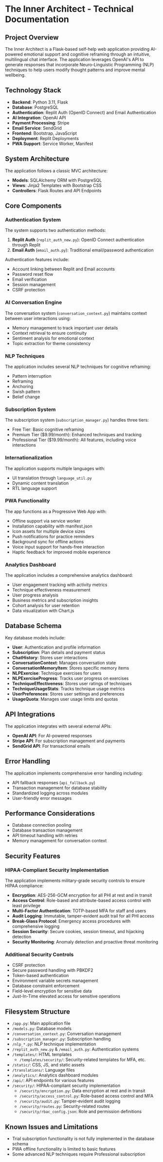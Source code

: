 # The Inner Architect - Technical Documentation

## Project Overview

The Inner Architect is a Flask-based self-help web application providing AI-powered emotional support and cognitive reframing through an intuitive, multilingual chat interface. The application leverages OpenAI's API to generate responses that incorporate Neuro-Linguistic Programming (NLP) techniques to help users modify thought patterns and improve mental wellbeing.

## Technology Stack

- **Backend**: Python 3.11, Flask
- **Database**: PostgreSQL
- **Authentication**: Replit Auth (OpenID Connect) and Email Authentication
- **AI Integration**: OpenAI API
- **Payment Processing**: Stripe
- **Email Service**: SendGrid
- **Frontend**: Bootstrap, JavaScript
- **Deployment**: Replit Deployments
- **PWA Support**: Service Worker, Manifest

## System Architecture

The application follows a classic MVC architecture:

- **Models**: SQLAlchemy ORM with PostgreSQL
- **Views**: Jinja2 Templates with Bootstrap CSS
- **Controllers**: Flask Routes and API Endpoints

## Core Components

### Authentication System

The system supports two authentication methods:

1. **Replit Auth** (`replit_auth_new.py`): OpenID Connect authentication through Replit
2. **Email Auth** (`email_auth.py`): Traditional email/password authentication

Authentication features include:
- Account linking between Replit and Email accounts
- Password reset flow
- Email verification
- Session management
- CSRF protection

### AI Conversation Engine

The conversation system (`conversation_context.py`) maintains context between user interactions using:
- Memory management to track important user details
- Context retrieval to ensure continuity
- Sentiment analysis for emotional context
- Topic extraction for theme consistency

### NLP Techniques

The application includes several NLP techniques for cognitive reframing:
- Pattern interruption
- Reframing
- Anchoring
- Swish pattern
- Belief change

### Subscription System

The subscription system (`subscription_manager.py`) handles three tiers:
- Free Tier: Basic cognitive reframing
- Premium Tier ($9.99/month): Enhanced techniques and tracking
- Professional Tier ($19.99/month): All features, including voice interactions

### Internationalization

The application supports multiple languages with:
- UI translation through `language_util.py`
- Dynamic content translation
- RTL language support

### PWA Functionality

The app functions as a Progressive Web App with:
- Offline support via service worker
- Installation capability with manifest.json
- Icon assets for multiple device sizes
- Push notifications for practice reminders
- Background sync for offline actions
- Voice input support for hands-free interaction
- Haptic feedback for improved mobile experience

### Analytics Dashboard

The application includes a comprehensive analytics dashboard:
- User engagement tracking with activity metrics
- Technique effectiveness measurement
- User progress analysis
- Business metrics and subscription insights
- Cohort analysis for user retention
- Data visualization with Chart.js

## Database Schema

Key database models include:

- **User**: Authentication and profile information
- **Subscription**: Plan details and payment status
- **ChatHistory**: Stores user interactions
- **ConversationContext**: Manages conversation state
- **ConversationMemoryItem**: Stores specific memory items
- **NLPExercise**: Technique exercises for users
- **NLPExerciseProgress**: Tracks user progress on exercises
- **TechniqueEffectiveness**: Stores user ratings of techniques
- **TechniqueUsageStats**: Tracks technique usage metrics
- **UserPreferences**: Stores user settings and preferences
- **UsageQuota**: Manages user usage limits and quotas

## API Integrations

The application integrates with several external APIs:

- **OpenAI API**: For AI-powered responses
- **Stripe API**: For subscription management and payments
- **SendGrid API**: For transactional emails

## Error Handling

The application implements comprehensive error handling including:
- API fallback responses (`api_fallback.py`)
- Transaction management for database stability
- Standardized logging across modules
- User-friendly error messages

## Performance Considerations

- Database connection pooling
- Database transaction management
- API timeout handling with retries
- Memory management for conversation context

## Security Features

### HIPAA-Compliant Security Implementation

The application implements military-grade security controls to ensure HIPAA compliance:

- **Encryption**: AES-256-GCM encryption for all PHI at rest and in transit
- **Access Control**: Role-based and attribute-based access control with least privilege
- **Multi-Factor Authentication**: TOTP-based MFA for staff and users
- **Audit Logging**: Immutable, tamper-evident audit trail for all PHI access
- **Break-Glass Protocol**: Emergency access procedures with comprehensive logging
- **Session Security**: Secure cookies, session timeout, and hijacking detection
- **Security Monitoring**: Anomaly detection and proactive threat monitoring

### Additional Security Controls

- CSRF protection
- Secure password handling with PBKDF2
- Token-based authentication
- Environment variable secrets management
- Database constraint enforcement
- Field-level encryption for sensitive data
- Just-In-Time elevated access for sensitive operations

## Filesystem Structure

- `/app.py`: Main application file
- `/models.py`: Database models
- `/conversation_context.py`: Conversation management
- `/subscription_manager.py`: Subscription handling
- `/nlp_*.py`: NLP technique implementation
- `/replit_auth_new.py` & `/email_auth.py`: Authentication systems
- `/templates/`: HTML templates
  - `/templates/security/`: Security-related templates for MFA, etc.
- `/static/`: CSS, JS, and static assets
- `/translations/`: Language files
- `/analytics/`: Analytics dashboard modules
- `/api/`: API endpoints for various features
- `/security/`: HIPAA-compliant security implementation
  - `/security/encryption.py`: Data encryption at rest and in transit
  - `/security/access_control.py`: Role-based access control and MFA
  - `/security/audit.py`: Tamper-evident audit logging
  - `/security/routes.py`: Security-related routes
  - `/security/rbac_config.json`: Role and permission definitions

## Known Issues and Limitations

- Trial subscription functionality is not fully implemented in the database schema
- PWA offline functionality is limited to basic features
- Some advanced NLP techniques require Professional subscription